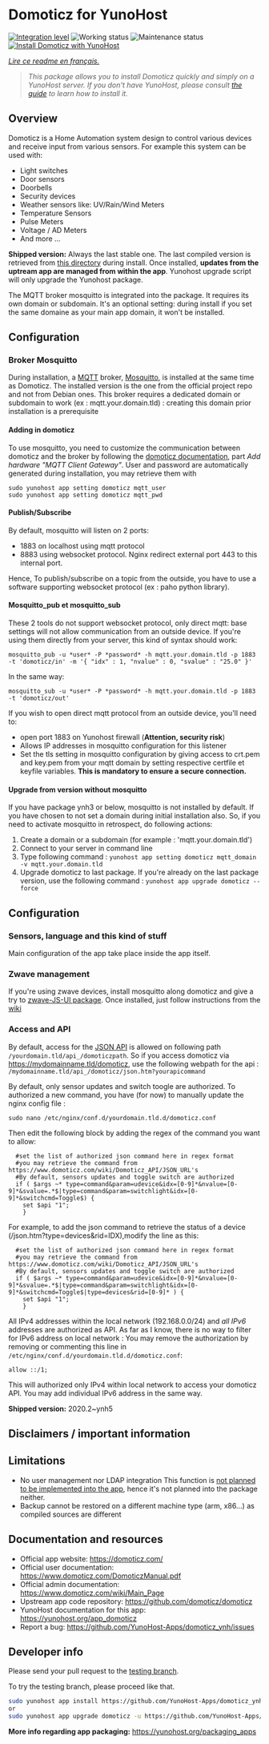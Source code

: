<!--
N.B.: This README was automatically generated by https://github.com/YunoHost/apps/tree/master/tools/README-generator
It shall NOT be edited by hand.
-->

# Domoticz for YunoHost

[![Integration level](https://dash.yunohost.org/integration/domoticz.svg)](https://dash.yunohost.org/appci/app/domoticz) ![Working status](https://ci-apps.yunohost.org/ci/badges/domoticz.status.svg) ![Maintenance status](https://ci-apps.yunohost.org/ci/badges/domoticz.maintain.svg)  
[![Install Domoticz with YunoHost](https://install-app.yunohost.org/install-with-yunohost.svg)](https://install-app.yunohost.org/?app=domoticz)

*[Lire ce readme en français.](./README_fr.md)*

> *This package allows you to install Domoticz quickly and simply on a YunoHost server.
If you don't have YunoHost, please consult [the guide](https://yunohost.org/#/install) to learn how to install it.*

## Overview

Domoticz is a Home Automation system design to control various devices and receive input from various sensors.
For example this system can be used with: 

* Light switches
* Door sensors
* Doorbells
* Security devices
* Weather sensors like: UV/Rain/Wind Meters
* Temperature Sensors
* Pulse Meters
* Voltage / AD Meters
* And more ...


**Shipped version:** Always the last stable one. The last compiled version is retrieved from [this directory](https://releases.domoticz.com/releases/?dir=./release) during install.
Once installed, **updates from the uptream app are managed from within the app**. Yunohost upgrade script will only upgrade the Yunohost package. 

The MQTT broker mosquitto is integrated into the package. It requires its own domain or subdomain. It's an optional setting: during install if you set the same domaine as your main app domain, it won't be installed.

## Configuration

### Broker Mosquitto

During installation, a [MQTT](https://en.wikipedia.org/wiki/MQTT) broker, [Mosquitto](https://mosquitto.org/), is installed at the same time as Domoticz. The installed version is the one from the official project repo and not from Debian ones.
This broker requires a dedicated domain or subdomain to work (ex : mqtt.your.domain.tld) : creating this domain prior installation is a prerequisite

#### Adding in domoticz

To use mosquitto, you need to customize the communication between domoticz and the broker by following the [domoticz documentation](https://www.domoticz.com/wiki/MQTT#Installing_Mosquitto), part *Add hardware "MQTT Client Gateway"*.
User and password are automatically generated during installation, you may retrieve them with
````
sudo yunohost app setting domoticz mqtt_user
sudo yunohost app setting domoticz mqtt_pwd
````

#### Publish/Subscribe

By default, mosquitto will listen on 2 ports:
- 1883 on localhost using mqtt protocol
- 8883 using websocket protocol. Nginx redirect external port 443 to this internal port.

Hence, To publish/subscribe on a topic from the outside, you have to use a software supporting websocket protocol (ex : paho python library).

#### Mosquitto_pub et mosquitto_sub

These 2 tools do not support websocket protocol, only direct mqtt: base settings will not allow communication from an outside device.
If you're using them directly from your server, this kind of syntax should work:
````
mosquitto_pub -u *user* -P *password* -h mqtt.your.domain.tld -p 1883 -t 'domoticz/in' -m '{ "idx" : 1, "nvalue" : 0, "svalue" : "25.0" }'
````
In the same way:
````
mosquitto_sub -u *user* -P *password* -h mqtt.your.domain.tld -p 1883 -t 'domoticz/out'
````

If you wish to open direct mqtt protocol from an outside device, you'll need to:
- open port 1883 on Yunohost firewall (**Attention, security risk**)
- Allows IP addresses in mosquitto configuration for this listener
- Set the tls setting in mosquitto configuration by giving access to crt.pem and key.pem from your mqtt domain by setting respective certfile et keyfile variables. **This is mandatory to ensure a secure connection.**

#### Upgrade from version without mosquitto
If you have package ynh3 or below, mosquitto is not installed by default.
If you have chosen to not set a domain during initial installation also.
So, if you need to activate mosquitto in retrospect, do following actions:
1. Create a domain or a subdomain (for example : 'mqtt.your.domain.tld')
2. Connect to your server in command line 
3. Type following command : `yunohost app setting domoticz mqtt_domain -v mqtt.your.domain.tld`
4. Upgrade domoticz to last package.
If you're already on the last package version, use the following command : `yunohost app upgrade domoticz --force`

## Configuration

### Sensors, language and this kind of stuff
Main configuration of the app take place inside the app itself.

### Zwave management
If you're using zwave devices, install mosquitto along domoticz and give a try to [zwave-JS-UI package](https://github.com/YunoHost-Apps/zwave-js-ui_ynh).
Once installed, just follow instructions from the [wiki](https://www.domoticz.com/wiki/Zwave-JS-UI)

### Access and API
By default, access for the [JSON API](https://www.domoticz.com/wiki/Domoticz_API/JSON_URL's) is allowed on following path `/yourdomain.tld/api_/domoticzpath`.
So if you access domoticz via https://mydomainname.tld/domoticz, use the following webpath for the api : `/mydomainname.tld/api_/domoticz/json.htm?yourapicommand`

By default, only sensor updates and switch toogle are authorized. To authorized a new command, you have (for now) to manually update the nginx config file :
````
sudo nano /etc/nginx/conf.d/yourdomain.tld.d/domoticz.conf
````
Then edit the following block by adding the regex of the command you want to allow:
````
  #set the list of authorized json command here in regex format
  #you may retrieve the command from https://www.domoticz.com/wiki/Domoticz_API/JSON_URL's
  #By default, sensors updates and toggle switch are authorized
  if ( $args ~* type=command&param=udevice&idx=[0-9]*&nvalue=[0-9]*&svalue=.*$|type=command&param=switchlight&idx=[0-9]*&switchcmd=Toggle$) {
    set $api "1";
    }
````
For example, to add the json command to retrieve the status of a device (/json.htm?type=devices&rid=IDX),modify the line as this:
````
  #set the list of authorized json command here in regex format
  #you may retrieve the command from https://www.domoticz.com/wiki/Domoticz_API/JSON_URL's
  #By default, sensors updates and toggle switch are authorized
  if ( $args ~* type=command&param=udevice&idx=[0-9]*&nvalue=[0-9]*&svalue=.*$|type=command&param=switchlight&idx=[0-9]*&switchcmd=Toggle$|type=devices&rid=[0-9]* ) {
    set $api "1";
    }
````

All IPv4 addresses within the local network (192.168.0.0/24) and *all IPv6* addresses are authorized as API.
As far as I know, there is no way to filter for IPv6 address on local network : You may remove the authorization by removing or commenting this line in `/etc/nginx/conf.d/yourdomain.tld.d/domoticz.conf`:
````
allow ::/1;
````
This will authorized only IPv4 within local network to access your domoticz API.
You may add individual IPv6 address in the same way.

**Shipped version:** 2020.2~ynh5
## Disclaimers / important information


## Limitations

* No user management nor LDAP integration This function is [not planned to be implemented into the app](https://github.com/domoticz/domoticz/issues/838), hence it's not planned into the package neither.
* Backup cannot be restored on a different machine type (arm, x86...) as compiled sources are different

## Documentation and resources

* Official app website: <https://domoticz.com/>
* Official user documentation: <https://www.domoticz.com/DomoticzManual.pdf>
* Official admin documentation: <https://www.domoticz.com/wiki/Main_Page>
* Upstream app code repository: <https://github.com/domoticz/domoticz>
* YunoHost documentation for this app: <https://yunohost.org/app_domoticz>
* Report a bug: <https://github.com/YunoHost-Apps/domoticz_ynh/issues>

## Developer info

Please send your pull request to the [testing branch](https://github.com/YunoHost-Apps/domoticz_ynh/tree/testing).

To try the testing branch, please proceed like that.

``` bash
sudo yunohost app install https://github.com/YunoHost-Apps/domoticz_ynh/tree/testing --debug
or
sudo yunohost app upgrade domoticz -u https://github.com/YunoHost-Apps/domoticz_ynh/tree/testing --debug
```

**More info regarding app packaging:** <https://yunohost.org/packaging_apps>
